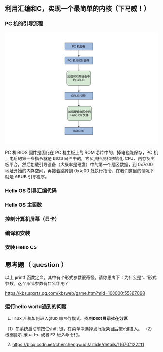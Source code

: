 ## 利用汇编和C，实现一个最简单的内核（下马威！）

### PC 机的引导流程

![OS引导流程图](02_01.png)

PC 机 BIOS 固件是固化在 PC 机主板上的 ROM 芯片中的，掉电也能保存，PC 机上电后的第一条指令就是 BIOS 固件中的，它负责检测和初始化 CPU、内存及主板平台，然后加载引导设备（大概率是硬盘）中的第一个扇区数据，到 0x7c00 地址开始的内存空间，再接着跳转到 0x7c00 处执行指令，在我们这里的情况下就是 GRUB 引导程序。


### Hello OS 引导汇编代码

### Hello OS 主函数

### 控制计算机屏幕（显卡）

### 编译和安装

### 安装 Hello OS

## 思考题（ question ）

以上 printf 函数定义，其中有个形式参数很奇怪，请你思考下：为什么是“…”形式参数，这个形式参数有什么作用？


https://kbs.sports.qq.com/kbsweb/game.htm?mid=100000:55367068


### 运行hello world遇到的问题

1. linux 开机如何进入grub 命令行模式。找到**boot目录挂在分区**

（1）在系统启动前按住shift 键，在菜单中选择发行版条目后按e键进入。
（2）根据提示 按 ctrl-c 或者 F2 进入命令行。

2. https://blog.csdn.net/chenchengwudi/article/details/116707122#t1
